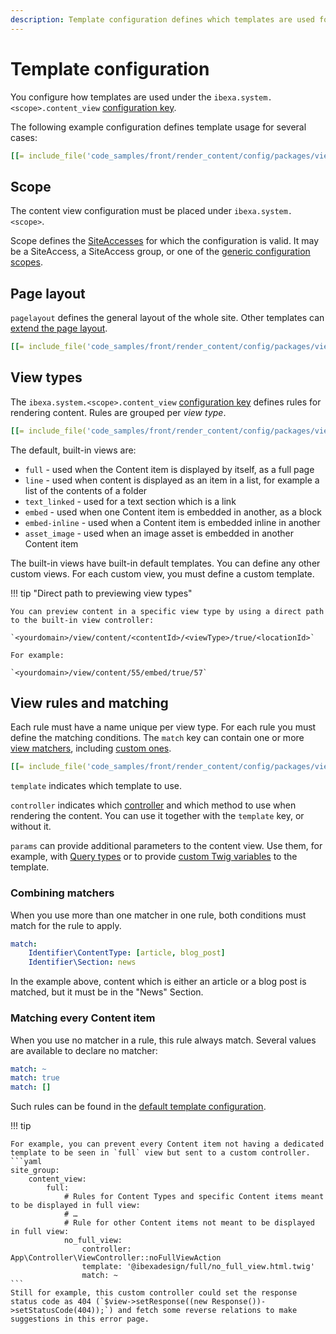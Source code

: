 ```yaml
---
description: Template configuration defines which templates are used for which content and in what cases.
---
```


# Template configuration

You configure how templates are used under the `ibexa.system.<scope>.content_view` [configuration key](configuration.md#configuration-files).

The following example configuration defines template usage for several cases:

``` yaml
[[= include_file('code_samples/front/render_content/config/packages/views.yaml', 4, 8) =]][[= include_file('code_samples/front/render_content/config/packages/views.yaml', 9, 29) =]]
```

## Scope

The content view configuration must be placed under `ibexa.system.<scope>`.

Scope defines the [SiteAccesses](multisite.md) for which the configuration is valid.
It may be a SiteAccess, a SiteAccess group, or one of the [generic configuration scopes](multisite_configuration.md#scope).

## Page layout

`pagelayout` defines the general layout of the whole site.
Other templates can [extend the page layout](#page-layout).

``` yaml
[[= include_file('code_samples/front/render_content/config/packages/views.yaml', 7, 8) =]]
```

## View types

The `ibexa.system.<scope>.content_view` [configuration key](configuration.md#configuration-files) defines rules for rendering content.
Rules are grouped per *view type*.

``` yaml
[[= include_file('code_samples/front/render_content/config/packages/views.yaml', 4, 8) =]][[= include_file('code_samples/front/render_content/config/packages/views.yaml', 9, 11) =]]
```

The default, built-in views are:

- `full` - used when the Content item is displayed by itself, as a full page
- `line` - used when content is displayed as an item in a list, for example a list of the contents of a folder
- `text_linked` - used for a text section which is a link
- `embed` - used when one Content item is embedded in another, as a block
- `embed-inline` - used when a Content item is embedded inline in another
- `asset_image` - used when an image asset is embedded in another Content item

The built-in views have built-in default templates.
You can define any other custom views. For each custom view, you must define a custom template.

!!! tip "Direct path to previewing view types"

    You can preview content in a specific view type by using a direct path to the built-in view controller:

    `<yourdomain>/view/content/<contentId>/<viewType>/true/<locationId>`

    For example:

    `<yourdomain>/view/content/55/embed/true/57`

## View rules and matching

Each rule must have a name unique per view type.
For each rule you must define the matching conditions.
The `match` key can contain one or more [view matchers](view_matcher_reference.md), including [custom ones](create_custom_view_matcher.md).

``` yaml
[[= include_file('code_samples/front/render_content/config/packages/views.yaml', 15, 20) =]]
```

`template` indicates which template to use.

`controller` indicates which [controller](controllers.md) and which method to use when rendering the content.
You can use it together with the `template` key, or without it.

`params` can provide additional parameters to the content view.
Use them, for example, with [Query types](content_queries.md#query-types)
or to provide [custom Twig variables](templates.md#custom-template-variables) to the template.

### Combining matchers

When you use more than one matcher in one rule, both conditions must match for the rule to apply.

``` yaml
match:
    Identifier\ContentType: [article, blog_post]
    Identifier\Section: news
```

In the example above, content which is either an article or a blog post is matched,
but it must be in the "News" Section.

### Matching every Content item

When you use no matcher in a rule, this rule always match. Several values are available to declare no matcher:

``` yaml
match: ~
match: true
match: []
```

Such rules can be found in the [default template configuration](https://github.com/ibexa/core/blob/4.5/src/bundle/Core/Resources/config/default_settings.yml#L47).

!!! tip

    For example, you can prevent every Content item not having a dedicated template to be seen in `full` view but sent to a custom controller.
    ```yaml
    site_group:
        content_view:
            full:
                # Rules for Content Types and specific Content items meant to be displayed in full view:
                # …
                # Rule for other Content items not meant to be displayed in full view:
                no_full_view:
                    controller: App\Controller\ViewController::noFullViewAction
                    template: '@ibexadesign/full/no_full_view.html.twig'
                    match: ~
    ```
    Still for example, this custom controller could set the response status code as 404 (`$view->setResponse((new Response())->setStatusCode(404));`) and fetch some reverse relations to make suggestions in this error page.
